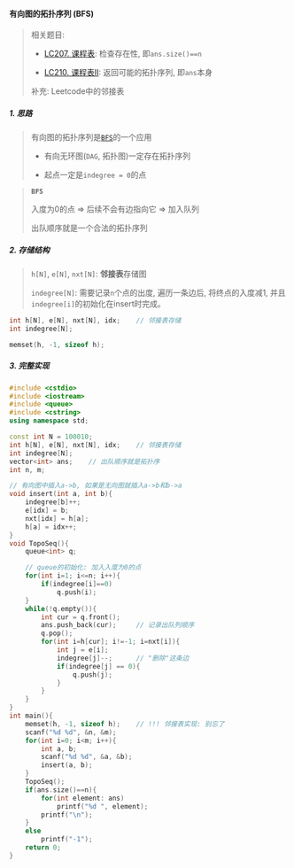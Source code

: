 #### 有向图的拓扑序列 (BFS)
> 相关题目:
> - [LC207. 课程表](/workspace/207.%E8%AF%BE%E7%A8%8B%E8%A1%A8.cpp): 检查存在性, 即`ans.size()==n`
> 
> - [LC210. 课程表II](/workspace/210.%E8%AF%BE%E7%A8%8B%E8%A1%A8-ii.cpp): 返回可能的拓扑序列, 即`ans`本身
> 
> 补充: Leetcode中的邻接表
##### 1. 思路
> 有向图的拓扑序列是[`BFS`](/acwing/Section%203/4_%E5%9B%BE%E4%B8%AD%E7%82%B9%E7%9A%84%E5%B1%82%E6%AC%A1_BFS.cpp)的一个应用
> 
> - 有向无环图(`DAG`, 拓扑图)一定存在拓扑序列
> 
> - 起点一定是`indegree = 0`的点

> **`BFS`**
> 
> 入度为0的点 => 后续不会有边指向它 => 加入队列
>
> 出队顺序就是一个合法的拓扑序列

##### 2. 存储结构
> `h[N]`, `e[N]`, `nxt[N]`: **邻接表**存储图
> 
> `indegree[N]`: 需要记录`n`个点的出度, 遍历一条边后, 将终点的入度减1, 并且`indegree[i]`的初始化在insert时完成。
```CPP
int h[N], e[N], nxt[N], idx;    // 邻接表存储
int indegree[N];

memset(h, -1, sizeof h);
```

##### 3. 完整实现
```CPP
#include <cstdio>
#include <iostream>
#include <queue>
#include <cstring>
using namespace std;

const int N = 100010;
int h[N], e[N], nxt[N], idx;    // 邻接表存储
int indegree[N];
vector<int> ans;    // 出队顺序就是拓扑序
int n, m;

// 有向图中插入a->b, 如果是无向图就插入a->b和b->a
void insert(int a, int b){
    indegree[b]++;
    e[idx] = b;
    nxt[idx] = h[a];
    h[a] = idx++;
}
void TopoSeq(){
    queue<int> q;

    // queue的初始化: 加入入度为0的点
    for(int i=1; i<=n; i++){
        if(indegree[i]==0)
            q.push(i);
    }
    while(!q.empty()){
        int cur = q.front();
        ans.push_back(cur);     // 记录出队列顺序
        q.pop();
        for(int i=h[cur]; i!=-1; i=nxt[i]){
            int j = e[i];
            indegree[j]--;      // "删除"这条边
            if(indegree[j] == 0){
                q.push(j);
            }
        }
    }
}
int main(){
    memset(h, -1, sizeof h);    // !!! 邻接表实现: 别忘了
    scanf("%d %d", &n, &m);
    for(int i=0; i<m; i++){
        int a, b;
        scanf("%d %d", &a, &b);
        insert(a, b);
    }
    TopoSeq();
    if(ans.size()==n){
        for(int element: ans)
            printf("%d ", element);
        printf("\n");
    }
    else
        printf("-1");
    return 0;
}
```